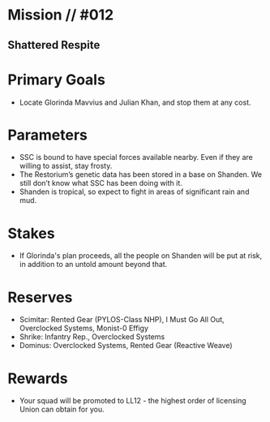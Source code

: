 # Mission // #012
## Shattered Respite
# Primary Goals
- Locate Glorinda Mavvius and Julian Khan, and stop them at any cost.

# Parameters
- SSC is bound to have special forces available nearby. Even if they are willing to assist, stay frosty.
- The Restorium’s genetic data has been stored in a base on Shanden. We still don’t know what SSC has been doing with it.
- Shanden is tropical, so expect to fight in areas of significant rain and mud.

# Stakes
- If Glorinda's plan proceeds, all the people on Shanden will be put at risk, in addition to an untold amount beyond that.

# Reserves
- Scimitar: Rented Gear (PYLOS-Class NHP), I Must Go All Out, Overclocked Systems, Monist-0 Effigy
- Shrike: Infantry Rep., Overclocked Systems
- Dominus: Overclocked Systems, Rented Gear (Reactive Weave)

# Rewards
- Your squad will be promoted to LL12 - the highest order of licensing Union can obtain for you.